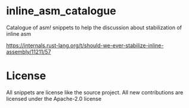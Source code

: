 # inline_asm_catalogue

Catalogue of asm! snippets to help the discussion about stabilization of inline asm 

https://internals.rust-lang.org/t/should-we-ever-stabilize-inline-assembly/11211/57

# License

All snippets are license like the source project. All new contributions are licensed under the Apache-2.0 license
